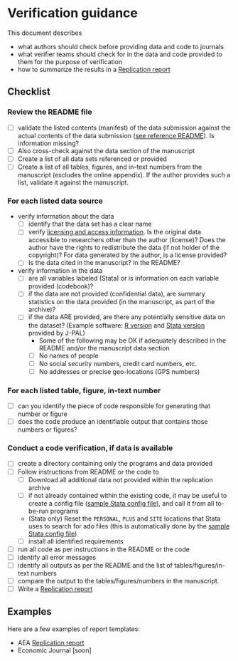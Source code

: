 # Verification guidance

This document describes

- what authors should check before providing data and code to journals
- what verifier teams should check for in the data and code provided to them for the purpose of verification
- how to summarize the results in a [Replication report](#examples)

## Checklist

### Review the README file

  - [ ] validate the listed contents (manifest) of the data submission against the actual contents of the data submission ([see reference README](soon)). Is information missing?
  - [ ] Also cross-check against the data section of the manuscript
  - [ ] Create a list of all data sets referenced or provided
  - [ ] Create a list of all tables, figures, and in-text numbers from the manuscript (excludes the online appendix). If the author provides such a list, validate it against the manuscript.

### For each listed data source

  - verify information about the data
    - [ ] identify that the data set has a clear name
    - [ ] verify [licensing and access information](Requested_information_data.md). Is the original data accessible to researchers other than the author (license)? Does the author have the rights to redistribute the data (if not holder of the copyright)? For data generated by the author, is a license provided?
    - [ ] Is the data cited in the manuscript? In the README?
  - verify information in the data
    - [ ] are all variables labeled (Stata) or is information on each variable provided (codebook)?
    - [ ] if the data are not provided (confidential data), are summary statistics on the data provided (in the manuscript, as part of the archive)?
    - [ ] if the data ARE provided, are there any potentially sensitive data on the dataset? (Example software: [R version](https://github.com/J-PAL/PII-Scan) and [Stata version](https://github.com/J-PAL/stata_PII_scan) provided by J-PAL)
      - Some of the following may be OK if adequately described in the README and/or the manuscript data section
      - [ ] No names of people
      - [ ] No social security numbers, credit card numbers, etc.
      - [ ] No addresses or precise geo-locations (GPS numbers)

### For each listed table, figure, in-text number

  - [ ] can you identify the piece of code responsible for generating that number or figure
  - [ ] does the code produce an identifiable output that contains those numbers or figures?

### Conduct a code verification, if data is available

  - [ ] create a directory containing only the programs and data provided
  - [ ] Follow instructions from README or the code to
    - [ ] Download all additional data not provided within the replication archive
    - [ ] if not already contained within the existing code, it may be useful to create a config file ([sample Stata config file](https://gist.github.com/larsvilhuber/6bcf4ff820285a1f1b9cfff2c81ca02b)), and call it from all to-be-run programs
    - (Stata only) Reset the `PERSONAL`, `PLUS` and `SITE` locations that Stata uses to search for ado files (this is automatically done by the [sample Stata config file](https://gist.github.com/larsvilhuber/6bcf4ff820285a1f1b9cfff2c81ca02b))
    - [ ] install all identified requirements
  - [ ] run all code as per instructions in the README or the code
  - [ ] identify all error messages
  - [ ] identify all outputs as per the README and the list of tables/figures/in-text numbers
  - [ ] compare the output to the tables/figures/numbers in the manuscript.
  - [ ] Write a [Replication report](#examples)

## Examples
Here are a few examples of report templates:
-  AEA [Replication report](https://github.com/AEADataEditor/replication-template/blob/master/REPLICATION.md)
- Economic Journal [soon]
